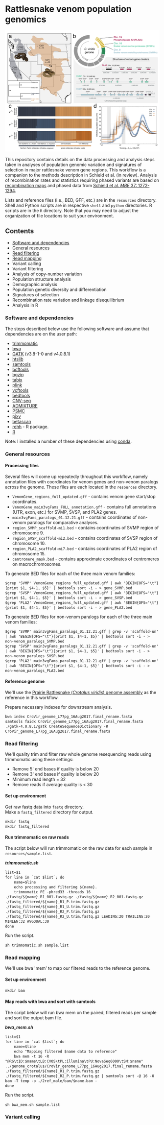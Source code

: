# Rattlesnake venom population genomics

![Rattlesnake venom population genomics](/cover-image.png "cover image")

This repository contains details on the data processing and analysis steps taken in analyses of population genomic variation and signatures of selection in major rattlesnake venom gene regions. This workflow is a companion to the methods description in Schield et al. (in review). Analysis of recombination rates and statistics requiring phased variants are based on [recombination maps](https://figshare.com/articles/dataset/Rattlesnake_Recombination_Maps/11283224) and phased data from [Schield et al. _MBE_ 37: 1272-1294](https://academic.oup.com/mbe/advance-article-abstract/doi/10.1093/molbev/msaa003/5700722).

Lists and reference files (i.e., BED, GFF, etc.) are in the `resources` directory. Shell and Python scripts are in respective `shell` and `python` directories. R scripts are in the `R` directory. Note that you may need to adjust the organization of file locations to suit your environment.

## Contents

* [Software and dependencies](#software-and-dependencies)
* [General resources](#general-resources)
* [Read filtering](#read-filtering)
* [Read mapping](#read-mapping)
* Variant calling
* Variant filtering
* Analysis of copy-number variation
* Population structure analysis
* Demographic analysis
* Population genetic diversity and differentiation
* Signatures of selection
* Recombination rate variation and linkage disequilibrium
* Analysis in R

### Software and dependencies

The steps described below use the following software and assume that dependencies are on the user path:

* [trimmomatic](http://www.usadellab.org/cms/?page=trimmomatic)
* [bwa](http://bio-bwa.sourceforge.net/)
* [GATK](https://gatk.broadinstitute.org/hc/en-us) (v3.8-1-0 and v4.0.8.1)
* [htslib](http://www.htslib.org/)
* [samtools](http://www.htslib.org/)
* [bcftools](http://www.htslib.org/)
* [bgzip](http://www.htslib.org/)
* [tabix](http://www.htslib.org/)
* [plink](https://www.cog-genomics.org/plink/)
* [vcftools](https://vcftools.github.io/index.html)
* [bedtools](https://bedtools.readthedocs.io/en/latest/)
* [CNV-seq](https://github.com/hliang/cnv-seq)
* [ADMIXTURE](https://dalexander.github.io/admixture/publications.html)
* [PSMC](https://github.com/lh3/psmc)
* [pixy](https://pixy.readthedocs.io/en/latest/)
* [betascan](https://github.com/ksiewert/BetaScan)
* [rehh](https://cran.r-project.org/web/packages/rehh/vignettes/rehh.html) - R package.
* [R](https://cran.r-project.org/)

Note: I installed a number of these dependencies using [conda](https://docs.conda.io/en/latest/).

### General resources

#### Processing files

Several files will come up repeatedly throughout this workflow, namely annotation files with coordinates for venom genes and non-venom paralogs across the genome. These files are each located in the `resources` directory.

* `VenomGene_regions_full_updated.gff` - contains venom gene start/stop coordinates.
* `VenomGene_main3vgFams_FULL_annotation.gff` - contains full annotations (UTR, exon, etc.) for SVMP, SVSP, and PLA2 genes.
* `main3vgFams_paralogs_01.12.21.gff` - contains coordinates of non-venom paralogs for comparative analyses.
* `region_SVMP_scaffold-mi1.bed` - contains coordinates of SVMP region of chromosome 9.
* `region_SVSP_scaffold-mi2.bed` - contains coordinates of SVSP region of chromosome 10.
* `region_PLA2_scaffold-mi7.bed` - contains coordinates of PLA2 region of chromosome 15.
* `centromere_mask.bed` - contains approximate coordinates of centromeres on macrochromosomes.

To generate BED files for each of the three main venom families:

```
$grep 'SVMP' VenomGene_regions_full_updated.gff | awk 'BEGIN{OFS="\t"}{print $1, $4-1, $5}' | bedtools sort -i - > gene_SVMP.bed
$grep 'SVSP' VenomGene_regions_full_updated.gff | awk 'BEGIN{OFS="\t"}{print $1, $4-1, $5}' | bedtools sort -i - > gene_SVSP.bed
$grep 'PLA2' VenomGene_regions_full_updated.gff | awk 'BEGIN{OFS="\t"}{print $1, $4-1, $5}' | bedtools sort -i - > gene_PLA2.bed
```

To generate BED files for non-venom paralogs for each of the three main venom families:

```
$grep 'SVMP' main3vgFams_paralogs_01.12.21.gff | grep -v 'scaffold-un' | awk 'BEGIN{OFS="\t"}{print $1, $4-1, $5}' | bedtools sort -i - > non-venom_paralogs_SVMP.bed
$grep 'SVSP' main3vgFams_paralogs_01.12.21.gff | grep -v 'scaffold-un' | awk 'BEGIN{OFS="\t"}{print $1, $4-1, $5}' | bedtools sort -i - > non-venom_paralogs_SVSP.bed
$grep 'PLA2' main3vgFams_paralogs_01.12.21.gff | grep -v 'scaffold-un' | awk 'BEGIN{OFS="\t"}{print $1, $4-1, $5}' | bedtools sort -i - > non-venom_paralogs_PLA2.bed
```

#### Reference genome

We'll use the [Prairie Rattlesnake (_Crotalus viridis_) genome assembly](https://figshare.com/articles/dataset/Prairie_rattlesnake_Crotalus_viridis_genome_assembly/9030782) as the reference in this workflow.

Prepare necessary indexes for downstream analysis.

```
bwa index CroVir_genome_L77pg_16Aug2017.final_rename.fasta
samtools faidx CroVir_genome_L77pg_16Aug2017.final_rename.fasta
./gatk-4.0.8.1/gatk CreateSequenceDictionary -R CroVir_genome_L77pg_16Aug2017.final_rename.fasta
```


### Read filtering

We'll quality trim and filter raw whole genome resequencing reads using trimmomatic using these settings:

* Remove 5' end bases if quality is below 20
* Remove 3' end bases if quality is below 20
* Minimum read length = 32
* Remove reads if average quality is < 30

#### Set up environment

Get raw fastq data into `fastq` directory. <br /> Make a `fastq_filtered` directory for output.

```
mkdir fastq
mkdir fastq_filtered
```

#### Run trimmomatic on raw reads

The script below will run trimmomatic on the raw data for each sample in `resources/sample.list`.

__*trimmomatic.sh*__

```
list=$1
for line in `cat $list`; do
	name=$line
	echo processing and filtering ${name}.
	trimmomatic PE -phred33 -threads 16 ./fastq/${name}_R1_001.fastq.gz ./fastq/${name}_R2_001.fastq.gz ./fastq_filtered/${name}_R1_P.trim.fastq.gz ./fastq_filtered/${name}_R1_U.trim.fastq.gz ./fastq_filtered/${name}_R2_P.trim.fastq.gz ./fastq_filtered/${name}_R2_U.trim.fastq.gz LEADING:20 TRAILING:20 MINLEN:32 AVGQUAL:30
done
```

Run the script.

`sh trimmomatic.sh sample.list`

### Read mapping

We'll use bwa 'mem' to map our filtered reads to the reference genome.

#### Set up environment

`mkdir bam`

#### Map reads with bwa and sort with samtools

The script below will run bwa mem on the paired, filtered reads per sample and sort the output bam file.

__*bwa_mem.sh*__

```
list=$1
for line in `cat $list`; do
	name=$line
	echo "Mapping filtered $name data to reference"
	bwa mem -t 16 -R "@RG\tID:$name\tLB:CVOS\tPL:illumina\tPU:NovaSeq6000\tSM:$name" ../genome_crotalus/CroVir_genome_L77pg_16Aug2017.final_rename.fasta ./fastq_filtered/${name}_R1_P.trim.fastq.gz ./fastq_filtered/${name}_R2_P.trim.fastq.gz | samtools sort -@ 16 -O bam -T temp -o ./2ref_male/bam/$name.bam -
done
```

Run the script.

`sh bwa_mem.sh sample.list`

### Variant calling